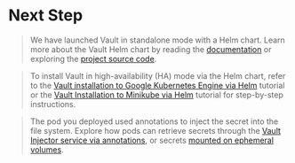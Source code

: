 # Next Step

> We have launched Vault in standalone mode with a Helm chart. Learn more about the Vault Helm chart by reading the [documentation](https://www.vaultproject.io/docs/platform/k8s/) or exploring the [project source code](https://github.com/hashicorp/vault-helm).

> To install Vault in high-availability (HA) mode via the Helm chart, refer to the [Vault installation to Google Kubernetes Engine via Helm](https://learn.hashicorp.com/tutorials/vault/kubernetes-google-cloud-gke) tutorial or the [Vault Installation to Minikube via Helm](https://learn.hashicorp.com/tutorials/vault/kubernetes-minikube) tutorial for step-by-step instructions.

> The pod you deployed used annotations to inject the secret into the file system. Explore how pods can retrieve secrets through the [Vault Injector service via annotations](https://learn.hashicorp.com/tutorials/vault/kubernetes-sidecar), or secrets [mounted on ephemeral volumes](https://learn.hashicorp.com/tutorials/vault/kubernetes-secret-store-driver).